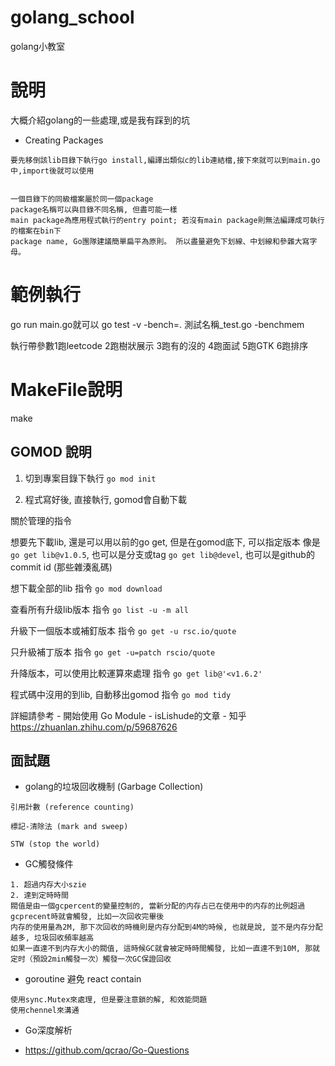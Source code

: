# golang_school
golang小教室

# 說明
大概介紹golang的一些處理,或是我有踩到的坑

* Creating Packages
```
要先移倒該lib目錄下執行go install,編譯出類似c的lib連結檔,接下來就可以到main.go中,import後就可以使用


一個目錄下的同級檔案屬於同一個package
package名稱可以與目錄不同名稱, 但盡可能一樣
main package為應用程式執行的entry point; 若沒有main package則無法編譯成可執行的檔案在bin下
package name, Go團隊建議簡單扁平為原則。 所以盡量避免下划線、中划線和參雜大寫字母。
```

# 範例執行
go run main.go就可以
go test -v -bench=. 測試名稱_test.go -benchmem

執行帶參數1跑leetcode 2跑樹狀展示 3跑有的沒的 4跑面試 5跑GTK 6跑排序

# MakeFile說明
make

## GOMOD 說明

1. 切到專案目錄下執行 ```go mod init```

2. 程式寫好後, 直接執行, gomod會自動下載

關於管理的指令

想要先下載lib, 還是可以用以前的go get, 但是在gomod底下, 可以指定版本
像是 ```go get lib@v1.0.5```, 也可以是分支或tag ```go get lib@devel```, 也可以是github的commit id (那些雜湊亂碼)

想下載全部的lib 指令 ```go mod download```

查看所有升级lib版本 指令 ```go list -u -m all```

升級下一個版本或補釘版本 指令 ```go get -u rsc.io/quote```

只升級補丁版本 指令 ```go get -u=patch rscio/quote```

升降版本，可以使用比較運算來處理 指令 ```go get lib@'<v1.6.2'```

程式碼中沒用的到lib, 自動移出gomod 指令 ```go mod tidy```

詳細請參考 - 開始使用 Go Module - isLishude的文章 - 知乎
https://zhuanlan.zhihu.com/p/59687626

## 面試題

- golang的垃圾回收機制 (Garbage Collection)
```
引用計數 (reference counting)

標記-清除法 (mark and sweep)

STW (stop the world)
```
- GC觸發條件
```
1. 超過内存大小szie
2. 達到定時時間
閥值是由一個gcpercent的變量控制的, 當新分配的内存占已在使用中的内存的比例超過gcprecent時就會觸發, 比如一次回收完畢後
内存的使用量為2M, 那下次回收的時機則是内存分配到4M的時候, 也就是說, 並不是内存分配越多, 垃圾回收頻率越高
如果一直達不到内存大小的閥值, 這時候GC就會被定時時間觸發, 比如一直達不到10M, 那就定时（預設2min觸發一次）觸發一次GC保證回收
```
- goroutine 避免 react contain
```
使用sync.Mutex來處理, 但是要注意鎖的解, 和效能問題
使用chennel來溝通
```

- Go深度解析

- https://github.com/qcrao/Go-Questions

